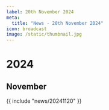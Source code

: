```yaml
---
label: 20th November 2024
meta:
  title: "News - 20th November 2024"
icon: broadcast
image: /static/thumbnail.jpg
---
```


# 2024
## November

{{ include "news/20241120" }}
